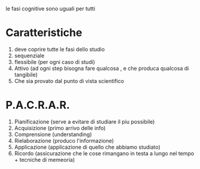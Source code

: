 
le fasi cognitive sono uguali per tutti 

# Caratteristiche 

1. deve coprire tutte le fasi dello studio
2. sequenziale 
3. flessibile (per ogni caso di studi)
4. Attivo (ad ogni step bisogna fare qualcosa , e che produca qualcosa di tangibile)
5. Che sia provato dal punto di vista scientifico


# P.A.C.R.A.R.

1. Pianificazione (serve a evitare di studiare il piu possibile)
2. Acquisizione (primo arrivo delle info)
3. Comprensione (understanding)
4. Rielaborazione (produco l'informazione)
5. Applicazione (applicazione di quello che abbiamo studiato)
6. Ricordo (assicurazione che le cose rimangano in testa a lungo nel tempo + tecniche di memeoria)



